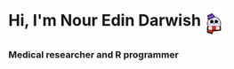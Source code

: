 # Hi, I'm Nour Edin Darwish <img src="https://raw.githubusercontent.com/adqe404/BrawlStarsAnimatedPins/master/Player%20Pins/Campaigns/BRAWLIDAYS/Gifs/emoji_brawlmas_thanks.gif" width="40" style="vertical-align:middle">

### Medical researcher and R programmer
